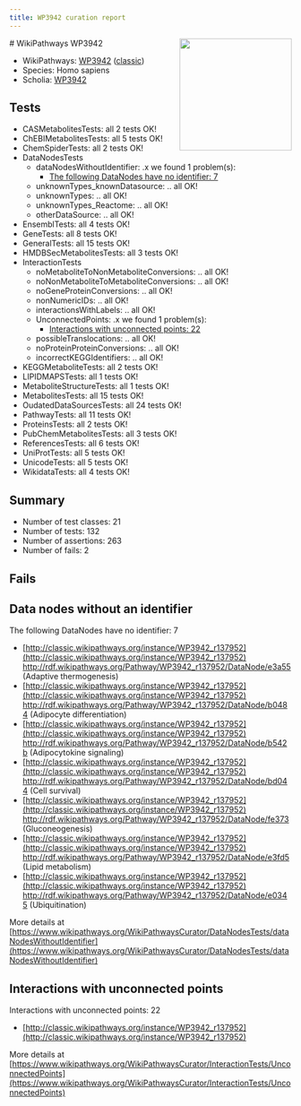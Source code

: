 ```yaml
---
title: WP3942 curation report
---
```


<img style="float: right; width: 200px" src="https://upload.wikimedia.org/wikipedia/commons/thumb/8/83/Wplogo_with_text_500.png/640px-Wplogo_with_text_500.png" />
# WikiPathways WP3942

* WikiPathways: [WP3942](https://wikipathways.org/pathways/WP3942) ([classic](https://classic.wikipathways.org/instance/WP3942))
* Species: Homo sapiens
* Scholia: [WP3942](https://scholia.toolforge.org/wikipathways/WP3942)
## Tests
* CASMetabolitesTests: all 2 tests OK!
* ChEBIMetabolitesTests: all 5 tests OK!
* ChemSpiderTests: all 2 tests OK!
* DataNodesTests
    * dataNodesWithoutIdentifier: .x we found 1 problem(s):
        * [The following DataNodes have no identifier: 7](#d2d32fa6)
    * unknownTypes_knownDatasource: .. all OK!
    * unknownTypes: .. all OK!
    * unknownTypes_Reactome: .. all OK!
    * otherDataSource: .. all OK!
* EnsemblTests: all 4 tests OK!
* GeneTests: all 8 tests OK!
* GeneralTests: all 15 tests OK!
* HMDBSecMetabolitesTests: all 3 tests OK!
* InteractionTests
    * noMetaboliteToNonMetaboliteConversions: .. all OK!
    * noNonMetaboliteToMetaboliteConversions: .. all OK!
    * noGeneProteinConversions: .. all OK!
    * nonNumericIDs: .. all OK!
    * interactionsWithLabels: .. all OK!
    * UnconnectedPoints: .x we found 1 problem(s):
        * [Interactions with unconnected points: 22](#7f1d4098)
    * possibleTranslocations: .. all OK!
    * noProteinProteinConversions: .. all OK!
    * incorrectKEGGIdentifiers: .. all OK!
* KEGGMetaboliteTests: all 2 tests OK!
* LIPIDMAPSTests: all 1 tests OK!
* MetaboliteStructureTests: all 1 tests OK!
* MetabolitesTests: all 15 tests OK!
* OudatedDataSourcesTests: all 24 tests OK!
* PathwayTests: all 11 tests OK!
* ProteinsTests: all 2 tests OK!
* PubChemMetabolitesTests: all 3 tests OK!
* ReferencesTests: all 6 tests OK!
* UniProtTests: all 5 tests OK!
* UnicodeTests: all 5 tests OK!
* WikidataTests: all 4 tests OK!


## Summary

* Number of test classes: 21
* Number of tests: 132
* Number of assertions: 263
* Number of fails: 2

## Fails

<a name="d2d32fa6" />

## Data nodes without an identifier

The following DataNodes have no identifier: 7

* [http://classic.wikipathways.org/instance/WP3942_r137952](http://classic.wikipathways.org/instance/WP3942_r137952) http://rdf.wikipathways.org/Pathway/WP3942_r137952/DataNode/e3a55 (Adaptive thermogenesis)
* [http://classic.wikipathways.org/instance/WP3942_r137952](http://classic.wikipathways.org/instance/WP3942_r137952) http://rdf.wikipathways.org/Pathway/WP3942_r137952/DataNode/b0484 (Adipocyte differentiation)
* [http://classic.wikipathways.org/instance/WP3942_r137952](http://classic.wikipathways.org/instance/WP3942_r137952) http://rdf.wikipathways.org/Pathway/WP3942_r137952/DataNode/b542b (Adipocytokine signaling)
* [http://classic.wikipathways.org/instance/WP3942_r137952](http://classic.wikipathways.org/instance/WP3942_r137952) http://rdf.wikipathways.org/Pathway/WP3942_r137952/DataNode/bd044 (Cell survival)
* [http://classic.wikipathways.org/instance/WP3942_r137952](http://classic.wikipathways.org/instance/WP3942_r137952) http://rdf.wikipathways.org/Pathway/WP3942_r137952/DataNode/fe373 (Gluconeogenesis)
* [http://classic.wikipathways.org/instance/WP3942_r137952](http://classic.wikipathways.org/instance/WP3942_r137952) http://rdf.wikipathways.org/Pathway/WP3942_r137952/DataNode/e3fd5 (Lipid metabolism)
* [http://classic.wikipathways.org/instance/WP3942_r137952](http://classic.wikipathways.org/instance/WP3942_r137952) http://rdf.wikipathways.org/Pathway/WP3942_r137952/DataNode/e0345 (Ubiquitination)


More details at [https://www.wikipathways.org/WikiPathwaysCurator/DataNodesTests/dataNodesWithoutIdentifier](https://www.wikipathways.org/WikiPathwaysCurator/DataNodesTests/dataNodesWithoutIdentifier)

<a name="7f1d4098" />

## Interactions with unconnected points

Interactions with unconnected points: 22

* [http://classic.wikipathways.org/instance/WP3942_r137952](http://classic.wikipathways.org/instance/WP3942_r137952)


More details at [https://www.wikipathways.org/WikiPathwaysCurator/InteractionTests/UnconnectedPoints](https://www.wikipathways.org/WikiPathwaysCurator/InteractionTests/UnconnectedPoints)

